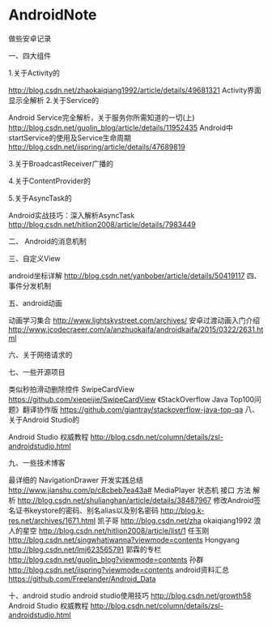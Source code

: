 # AndroidNote

做些安卓记录

一、四大组件

1.关于Activity的

http://blog.csdn.net/zhaokaiqiang1992/article/details/49681321 Activity界面显示全解析
2.关于Service的

Android Service完全解析，关于服务你所需知道的一切(上) http://blog.csdn.net/guolin_blog/article/details/11952435
Android中startService的使用及Service生命周期          http://blog.csdn.net/iispring/article/details/47689819

3.关于BroadcastReceiver广播的

4.关于ContentProvider的

5.关于AsyncTask的

Android实战技巧：深入解析AsyncTask  http://blog.csdn.net/hitlion2008/article/details/7983449

二、 Android的消息机制

三、自定义View

android坐标详解       http://blog.csdn.net/yanbober/article/details/50419117
四、事件分发机制

五、android动画

动画学习集合   http://www.lightskystreet.com/archives/
安卓过渡动画入门介绍  http://www.jcodecraeer.com/a/anzhuokaifa/androidkaifa/2015/0322/2631.html

六、关于网络请求的

七、一些开源项目

类似秒拍滑动删除控件 SwipeCardView  https://github.com/xiepeijie/SwipeCardView
《StackOverflow Java Top100问题》翻译协作版  https://github.com/giantray/stackoverflow-java-top-qa
八、关于Android Studio的

Android Studio 权威教程     http://blog.csdn.net/column/details/zsl-androidstudio.html

九、一些技术博客

最详细的 NavigationDrawer 开发实践总结  http://www.jianshu.com/p/c8cbeb7ea43a#
MediaPlayer 状态机 接口 方法 解析 http://blog.csdn.net/shulianghan/article/details/38487967
修改Android签名证书keystore的密码、别名alias以及别名密码 http://blog.k-res.net/archives/1671.html
凯子哥      http://blog.csdn.net/zha okaiqiang1992
浪人的星空  http://blog.csdn.net/hitlion2008/article/list/1
任玉刚      http://blog.csdn.net/singwhatiwanna?viewmode=contents
Hongyang    http://blog.csdn.net/lmj623565791
郭霖的专栏            http://blog.csdn.net/guolin_blog?viewmode=contents
孙群                  http://blog.csdn.net/iispring?viewmode=contents 
android资料汇总       https://github.com/Freelander/Android_Data

十、android studio
android studio使用技巧    http://blog.csdn.net/growth58
Android Studio 权威教程   http://blog.csdn.net/column/details/zsl-androidstudio.html
